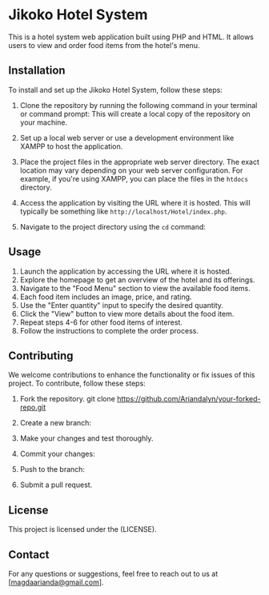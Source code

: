 # Jikoko Hotel System

This is a hotel system web application built using PHP and HTML. It allows users to view and order food items from the hotel's menu.

## Installation

To install and set up the Jikoko Hotel System, follow these steps:

1. Clone the repository by running the following command in your terminal or command prompt:
   This will create a local copy of the repository on your machine.

2. Set up a local web server or use a development environment like XAMPP to host the application.

3. Place the project files in the appropriate web server directory. The exact location may vary depending on your web server configuration. For example, if you're using XAMPP, you can place the files in the `htdocs` directory.

4. Access the application by visiting the URL where it is hosted. This will typically be something like `http://localhost/Hotel/index.php`.

5. Navigate to the project directory using the `cd` command:

## Usage

1. Launch the application by accessing the URL where it is hosted.
2. Explore the homepage to get an overview of the hotel and its offerings.
3. Navigate to the "Food Menu" section to view the available food items.
4. Each food item includes an image, price, and rating.
5. Use the "Enter quantity" input to specify the desired quantity.
6. Click the "View" button to view more details about the food item.
7. Repeat steps 4-6 for other food items of interest.
8. Follow the instructions to complete the order process.

## Contributing

We welcome contributions to enhance the functionality or fix issues of this project. To contribute, follow these steps:

1. Fork the repository.
   git clone https://github.com/Ariandalyn/your-forked-repo.git

2. Create a new branch:
3. Make your changes and test thoroughly.
4. Commit your changes:
5. Push to the branch:
6. Submit a pull request.

## License

This project is licensed under the (LICENSE).

## Contact

For any questions or suggestions, feel free to reach out to us at [magdaarianda@gmail.com].
